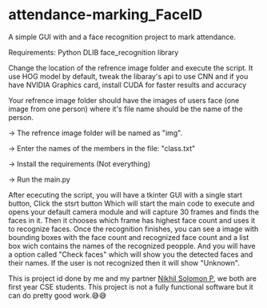 # attendance-marking_FaceID
A simple GUI with and a face recognition project to mark attendance.

Requirements:
  Python
  DLIB
  face_recognition library
  
Change the location of the refrence image folder and execute the script. It use HOG model by default, tweak the libaray's api to use CNN
and if you have NVIDIA Graphics card, install CUDA for faster results and accuracy

Your refrence image folder should have the images of users face (one image from one person) where it's file name should be the name of the person.

-> The refrence image folder will be named as "img".

-> Enter the names of the members in the file: "class.txt"

-> Install the requirements (Not everything)

-> Run the main.py

After ececuting the script, you will have a tkinter GUI with a single start button,
  Click the stsrt button
  Which will start the main code to execute and opens your default camera module and will capture 30 frames and finds the faces in it.
  Then it chooses which frame has highest face count and uses it to recognize faces.
  Once the recognition finishes, you can see a image with bounding boxes with the face count and recognized face count and a list box wich contains the names of the recognized peopple.
  And you will have a option called "Check faces" which will show you the detected faces and their names. If the user is not recognized then it will show "Unknown".
  
This is project id done by me and my partner <a href="https://github.com/nikhilSolomon">Nikhil Solomon P</a>, we both are first year CSE students. This project is not a fully functional software but it can do pretty good work.😅😅
